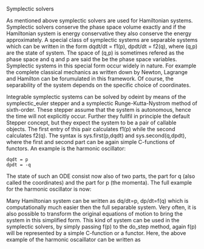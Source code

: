 Symplectic solvers

As mentioned above symplectic solvers are used for Hamiltonian systems. Symplectic solvers conserve the phase space volume exactly and if the Hamiltonian system is energy conservative they also conserve the energy approximately. A special class of symplectic systems are separable systems which can be written in the form dqdt/dt = f1(p), dpdt/dt = f2(q), where (q,p) are the state of system. The space of (q,p) is sometimes refered as the phase space and q and p are said the be the phase space variables. Symplectic systems in this special form occur widely in nature. For example the complete classical mechanics as written down by Newton, Lagrange and Hamilton can be forumulated in this framework. Of course, the separability of the system depends on the specific choice of coordinates.

Integrable symplectic systems can be solved by odeint by means of the symplectic_euler stepper and a symplectic Runge-Kutta-Nystrom method of sixth-order. These stepper assume that the system is autonomous, hence the time will not explicitly occur. Further they fullfil in principle the default Stepper concept, but they expect the system to be a pair of callable objects. The first entry of this pair calculates f1(p) while the second calculates f2(q). The syntax is sys.first(p,dqdt) and sys.second(q,dpdt), where the first and second part can be again simple C-functions of functors. An example is the harmonic oscillator:

	dqdt = p
	dpdt = -q

The state of such an ODE consist now also of two parts, the part for q (also called the coordinates) and the part for p (the momenta). The full example for the harmonic oscillator is now: 

Many Hamiltonian system can be written as dq/dt=p, dp/dt=f(q) which is computationally much easier then the full separable system. Very often, it is also possible to transform the original equations of motion to bring the system in this simplified form. This kind of system can be used in the symplectic solvers, by simply passing f(p) to the do_step method, again f(p) will be represented by a simple C-function or a functor. Here, the above example of the harmonic oscaillator can be written as 